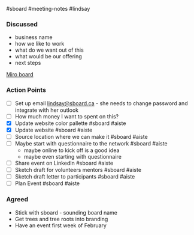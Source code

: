 #sboard #meeting-notes #lindsay

### Discussed

* business name
* how we like to work
* what do we want out of this
* what would be our offering
* next steps

[Miro board](https://miro.com/welcomeonboard/cmc0cG16eTJEOE15cEwyZDNiNURJcWZwNXFaVnFrTTY1VVJScDV5a2wwTld6elhsdExBT1R3eXY3cjNvVjhDbXwzNDU4NzY0NTc0ODU2Nzc3NzAyfDI=?share_link_id=713153333748)
### Action Points

- [ ] Set up email lindsay@sboard.ca - she needs to change password and integrate with her outlook
- [ ] How much money I want to spent on this?
- [x] Update website color pallette #sboard #aiste
- [x] Update website #sboard #aiste
- [ ] Source location where we can make it #sboard #aiste 
- [ ] Maybe start with questionnaire to the network #sboard #aiste
	- maybe online to kick off is a good idea
	- maybe even starting with questionnaire
- [ ] Share event on LinkedIn #sboard #aiste 
- [ ] Sketch draft for volunteers mentors #sboard #aiste 
- [ ] Sketch draft letter to participants #sboard #aiste 
- [ ] Plan Event #sboard #aiste
### Agreed

* Stick with sboard - sounding board name
* Get trees and tree roots into branding
* Have an event first week of February



